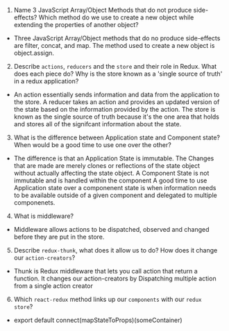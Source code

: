 1.  Name 3 JavaScript Array/Object Methods that do not produce side-effects? Which method do we use to create a new object while extending the properties of another object?

*    Three JavaScript Array/Object methods that do no produce side-effects are  filter, concat, and map. The method used to create a new object is object.assign. 

2.  Describe `actions`, `reducers` and the `store` and their role in Redux. What does each piece do? Why is the store known as a 'single source of truth' in a redux application?

*  An action essentially sends information and data from the application to the store. A reducer takes an action and provides an updated version of the state based on the information provided by the action. The store is known as the single source of truth because it's the one area that holds and stores all of the signifcant information about the state. 

3.  What is the difference between Application state and Component state? When would be a good time to use one over the other?

*  The difference is that an Application State is immutable. The Changes that are made are merely clones or reflections of the state object without actually affecting the state object. A Component State is not immutable and is handled within the component A good time to use Application state over a componenent state is when information needs to be available outside of a given component and delegated to multiple componenets. 

4.  What is middleware?

*  Middleware allows actions to be dispatched, observed and changed before they are put in the store. 

5.  Describe `redux-thunk`, what does it allow us to do? How does it change our `action-creators`?

*   Thunk is Redux middleware that lets you call action that return a function. It changes our action-creators by         Dispatching multiple action from a single action creator

6.  Which `react-redux` method links up our `components` with our `redux store`?

*   export default connect(mapStateToProps)(someContainer)


